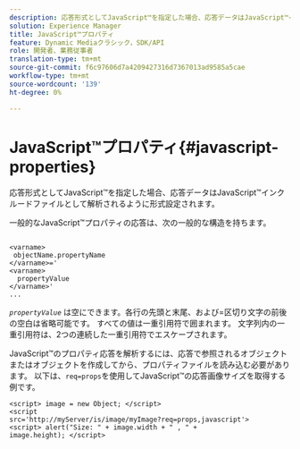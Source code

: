 ```yaml
---
description: 応答形式としてJavaScript™を指定した場合、応答データはJavaScript™インクルードファイルとして解析されるように形式設定されます。
solution: Experience Manager
title: JavaScript™プロパティ
feature: Dynamic Mediaクラシック，SDK/API
role: 開発者、業務従事者
translation-type: tm+mt
source-git-commit: f6c97606d7a4209427316d7367013ad9585a5cae
workflow-type: tm+mt
source-wordcount: '139'
ht-degree: 0%

---
```



# JavaScript™プロパティ{#javascript-properties}

応答形式としてJavaScript™を指定した場合、応答データはJavaScript™インクルードファイルとして解析されるように形式設定されます。

一般的なJavaScript™プロパティの応答は、次の一般的な構造を持ちます。

```
           
<varname> 
 objectName.propertyName 
</varname>=' 
<varname>
  propertyValue 
</varname>' 
...
```

*`propertyValue`* は空にできます。各行の先頭と末尾、および=区切り文字の前後の空白は省略可能です。 すべての値は一重引用符で囲まれます。 文字列内の一重引用符は、2つの連続した一重引用符でエスケープされます。

JavaScript™のプロパティ応答を解析するには、応答で参照されるオブジェクトまたはオブジェクトを作成してから、プロパティファイルを読み込む必要があります。 以下は、`req=props`を使用してJavaScript™の応答画像サイズを取得する例です。

```
<script> image = new Object; </script> 
<script 
src='http://myServer/is/image/myImage?req=props,javascript'> 
<script> alert("Size: " + image.width + " , " + 
image.height); </script>
```

